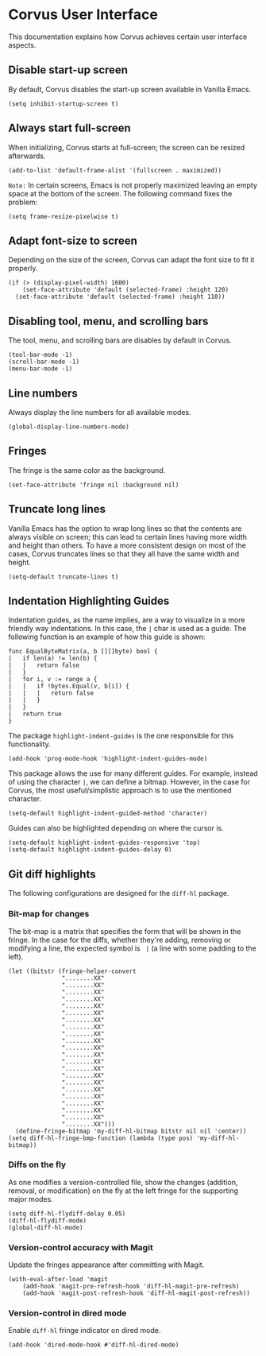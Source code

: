# Corvus User Interface

This documentation explains how Corvus achieves certain user interface aspects.

## Disable start-up screen

By default, Corvus disables the start-up screen available in Vanilla Emacs.

```elisp
(setq inhibit-startup-screen t)
```

## Always start full-screen

When initializing, Corvus starts at full-screen; the screen can be resized
afterwards.

```elisp
(add-to-list 'default-frame-alist '(fullscreen . maximized))
```

`Note:` In certain screens, Emacs is not properly maximized leaving an empty
space at the bottom of the screen. The following command fixes the problem:

```elisp
(setq frame-resize-pixelwise t)
```

## Adapt font-size to screen

Depending on the size of the screen, Corvus can adapt the font size to fit it
properly.

```elisp
(if (> (display-pixel-width) 1600)
    (set-face-attribute 'default (selected-frame) :height 120)
  (set-face-attribute 'default (selected-frame) :height 110))
```

## Disabling tool, menu, and scrolling bars

The tool, menu, and scrolling bars are disables by default in Corvus.

```elisp
(tool-bar-mode -1)
(scroll-bar-mode -1)
(menu-bar-mode -1)
```

## Line numbers

Always display the line numbers for all available modes.

```elisp
(global-display-line-numbers-mode)
```

## Fringes

The fringe is the same color as the background.

```elisp
(set-face-attribute 'fringe nil :background nil)
```

## Truncate long lines

Vanilla Emacs has the option to wrap long lines so that the contents are always
visible on screen; this can lead to certain lines having more width and height
than others. To have a more consistent design on most of the cases, Corvus
truncates lines so that they all have the same width and height.

```elisp
(setq-default truncate-lines t)
```

## Indentation Highlighting Guides

Indentation guides, as the name implies, are a way to visualize in a more 
friendly way indentations. In this case, the `|` char is used as a guide.
The following function is an example of how this guide is shown:

```golang
func EqualByteMatrix(a, b [][]byte) bool {
|	if len(a) != len(b) {
|	|	return false
|	}
|	for i, v := range a {
|	|	if !bytes.Equal(v, b[i]) {
|	|	|	return false
|	|	}
|	}
|	return true
}
```

The package `highlight-indent-guides` is the one responsible for this
functionality.

```elisp
(add-hook 'prog-mode-hook 'highlight-indent-guides-mode)
```

This package allows the use for many different guides. For example, instead of
using the character `|`, we can define a bitmap. However, in the case for
Corvus, the most useful/simplistic approach is to use the mentioned character.

```elisp
(setq-default highlight-indent-guided-method 'character)
```

Guides can also be highlighted depending on where the cursor is.

```elisp
(setq-default highlight-indent-guides-responsive 'top)
(setq-default highlight-indent-guides-delay 0)
```

## Git diff highlights

The following configurations are designed for the `diff-hl` package.

### Bit-map for changes

The bit-map is a matrix that specifies the form that will be shown in the
fringe. In the case for the diffs, whether they're adding, removing or modifying
a line, the expected symbol is ` |` (a line with some padding to the left).

```elisp
(let ((bitstr (fringe-helper-convert
               "........XX"
               "........XX"
               "........XX"
               "........XX"
               "........XX"
               "........XX"
               "........XX"
               "........XX"
               "........XX"
               "........XX"
               "........XX"
               "........XX"
               "........XX"
               "........XX"
               "........XX"
               "........XX"
               "........XX"
               "........XX"
               "........XX"
               "........XX"
               "........XX"
               "........XX")))
  (define-fringe-bitmap 'my-diff-hl-bitmap bitstr nil nil 'center))
(setq diff-hl-fringe-bmp-function (lambda (type pos) 'my-diff-hl-bitmap))
```

### Diffs on the fly

As one modifies a version-controlled file, show the changes (addition, removal,
or modification) on the fly at the left fringe for the supporting major modes.

```elisp
(setq diff-hl-flydiff-delay 0.05)
(diff-hl-flydiff-mode)
(global-diff-hl-mode)
```

### Version-control accuracy with Magit

Update the fringes appearance after committing with Magit.

```elisp
(with-eval-after-load 'magit
    (add-hook 'magit-pre-refresh-hook 'diff-hl-magit-pre-refresh)
    (add-hook 'magit-post-refresh-hook 'diff-hl-magit-post-refresh))
```

### Version-control in dired mode

Enable `diff-hl` fringe indicator on dired mode.

```elisp
(add-hook 'dired-mode-hook #'diff-hl-dired-mode)
```
